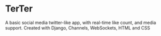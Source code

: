# TerTer
A basic social media twitter-like app, with real-time like count, and media support. Created with Django, Channels, WebSockets, HTML and CSS
